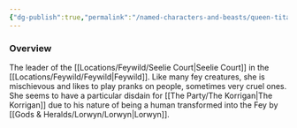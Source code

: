 ```yaml
---
{"dg-publish":true,"permalink":"/named-characters-and-beasts/queen-titania/","tags":["NPC"],"updated":"2025-04-26T18:49:52.731+01:00"}
---
```



### Overview
The leader of the [[Locations/Feywild/Seelie Court\|Seelie Court]] in the [[Locations/Feywild/Feywild\|Feywild]]. Like many fey creatures, she is mischievous and likes to play pranks on people, sometimes very cruel ones. She seems to have a particular disdain for [[The Party/The Korrigan\|The Korrigan]] due to his nature of being a human transformed into the Fey by [[Gods & Heralds/Lorwyn/Lorwyn\|Lorwyn]].

